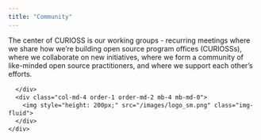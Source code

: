 ```yaml
---
title: "Community"
---
```


<section class="section">
  <div class="container">
    <div class="row align-items-center">
      <div class="col-md-8 order-2 order-md-1">
        <p>The center of CURIOSS is our working groups - recurring meetings where we share how we’re building open source program offices (CURIOSSs), where we collaborate on new initiatives, where we form a community of like-minded open source practitioners, and where we support each other’s efforts.
        </p>

      </div>
      <div class="col-md-4 order-1 order-md-2 mb-4 mb-md-0">
        <img style="height: 200px;" src="/images/logo_sm.png" class="img-fluid">
      </div>
    </div>
  </div>
</section>




